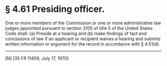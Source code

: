 # § 4.61   Presiding officer.

One or more members of the Commission or one or more administrative law judges appointed pursuant to section 3105 of title 5 of the United States Code shall: (a) Preside at a hearing and (b) make findings of fact and conclusions of law if an applicant or recipient waives a hearing and submits written information or argument for the record in accordance with § 4.51(d).



---

[N] [35 FR 11459, July 17, 1970]




